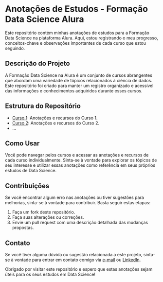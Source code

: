 # Anotações de Estudos - Formação Data Science Alura

Este repositório contém minhas anotações de estudos para a Formação Data Science na plataforma Alura. Aqui, estou registrando o meu progresso, conceitos-chave e observações importantes de cada curso que estou seguindo.

## Descrição do Projeto

A Formação Data Science na Alura é um conjunto de cursos abrangentes que abordam uma variedade de tópicos relacionados à ciência de dados. Este repositório foi criado para manter um registro organizado e acessível das informações e conhecimentos adquiridos durante esses cursos.

## Estrutura do Repositório

- [Curso 1](/curso1): Anotações e recursos do Curso 1.
- [Curso 2](/curso2): Anotações e recursos do Curso 2.
- ...

## Como Usar

Você pode navegar pelos cursos e acessar as anotações e recursos de cada curso individualmente. Sinta-se à vontade para explorar os tópicos de seu interesse e utilizar essas anotações como referência em seus próprios estudos de Data Science.

## Contribuições

Se você encontrar algum erro nas anotações ou tiver sugestões para melhorias, sinta-se à vontade para contribuir. Basta seguir estas etapas:

1. Faça um fork deste repositório.
2. Faça suas alterações ou correções.
3. Envie um pull request com uma descrição detalhada das mudanças propostas.

## Contato

Se você tiver alguma dúvida ou sugestão relacionada a este projeto, sinta-se à vontade para entrar em contato comigo via [e-mail](barbara.rosa@sistemafiep.org.br) ou [LinkedIn](https://www.linkedin.com/in/barbaranicolerosa/).

Obrigado por visitar este repositório e espero que estas anotações sejam úteis para os seus estudos em Data Science!
